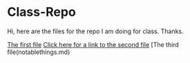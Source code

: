 # Class-Repo
Hi, here are the files for the repo I am doing for class. Thanks. 

[The first file](First.md)
[Click here for a link to the second file](second.md)
[The third file(notablethings.md)
